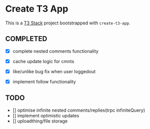 # Create T3 App

This is a [T3 Stack](https://create.t3.gg/) project bootstrapped with `create-t3-app`.
## COMPLETED
- [x] complete nested comments functionality
- [x] cache update logic for cmnts
- [x] like/unlike bug fix when user loggedout
- [x] implement follow functionality


## TODO

- [] optimise infinite nested comments/replies(trpc infiniteQuery)
- [] implement optimistic updates
- [] uploadthing/file storage